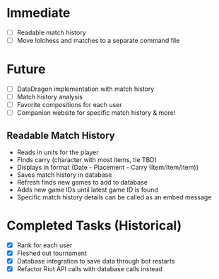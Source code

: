 # Immediate
 - [ ] Readable match history
 - [ ] Move lolchess and matches to a separate command file

# Future
 - [ ] DataDragon implementation with match history
 - [ ] Match history analysis
 - [ ] Favorite compositions for each user
 - [ ] Companion website for specific match history & more!

## Readable Match History
 - Reads in units for the player
 - Finds carry (character with most items, tie TBD)
 - Displays in format {Date - Placement - Carry (Item/Item/Item)}
 - Saves match history in database
  - Refresh finds new games to add to database
  - Adds new game IDs until latest game ID is found
 - Specific match history details can be called as an embed message

# Completed Tasks (Historical)
 - [x] Rank for each user
 - [x] Fleshed out tournament
 - [x] Database integration to save data through bot restarts
 - [x] Refactor Riot API calls with database calls instead